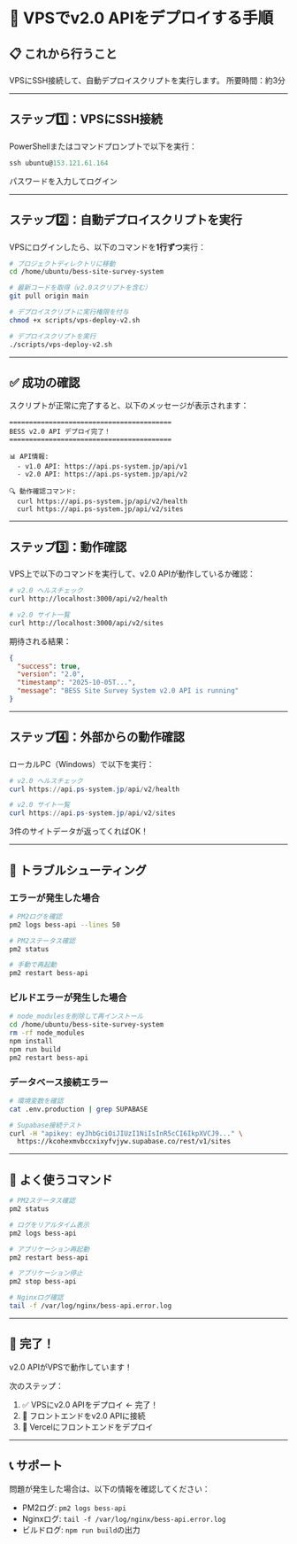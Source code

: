 ﻿# 🚀 VPSでv2.0 APIをデプロイする手順

## 📋 これから行うこと

VPSにSSH接続して、自動デプロイスクリプトを実行します。
所要時間：約3分

---

## ステップ1️⃣：VPSにSSH接続

PowerShellまたはコマンドプロンプトで以下を実行：

```powershell
ssh ubuntu@153.121.61.164
```

パスワードを入力してログイン

---

## ステップ2️⃣：自動デプロイスクリプトを実行

VPSにログインしたら、以下のコマンドを**1行ずつ**実行：

```bash
# プロジェクトディレクトリに移動
cd /home/ubuntu/bess-site-survey-system

# 最新コードを取得（v2.0スクリプトを含む）
git pull origin main

# デプロイスクリプトに実行権限を付与
chmod +x scripts/vps-deploy-v2.sh

# デプロイスクリプトを実行
./scripts/vps-deploy-v2.sh
```

---

## ✅ 成功の確認

スクリプトが正常に完了すると、以下のメッセージが表示されます：

```
=========================================
BESS v2.0 API デプロイ完了！
=========================================

📊 API情報:
  - v1.0 API: https://api.ps-system.jp/api/v1
  - v2.0 API: https://api.ps-system.jp/api/v2

🔍 動作確認コマンド:
  curl https://api.ps-system.jp/api/v2/health
  curl https://api.ps-system.jp/api/v2/sites
```

---

## ステップ3️⃣：動作確認

VPS上で以下のコマンドを実行して、v2.0 APIが動作しているか確認：

```bash
# v2.0 ヘルスチェック
curl http://localhost:3000/api/v2/health

# v2.0 サイト一覧
curl http://localhost:3000/api/v2/sites
```

期待される結果：

```json
{
  "success": true,
  "version": "2.0",
  "timestamp": "2025-10-05T...",
  "message": "BESS Site Survey System v2.0 API is running"
}
```

---

## ステップ4️⃣：外部からの動作確認

ローカルPC（Windows）で以下を実行：

```powershell
# v2.0 ヘルスチェック
curl https://api.ps-system.jp/api/v2/health

# v2.0 サイト一覧
curl https://api.ps-system.jp/api/v2/sites
```

3件のサイトデータが返ってくればOK！

---

## 🔧 トラブルシューティング

### エラーが発生した場合

```bash
# PM2ログを確認
pm2 logs bess-api --lines 50

# PM2ステータス確認
pm2 status

# 手動で再起動
pm2 restart bess-api
```

### ビルドエラーが発生した場合

```bash
# node_modulesを削除して再インストール
cd /home/ubuntu/bess-site-survey-system
rm -rf node_modules
npm install
npm run build
pm2 restart bess-api
```

### データベース接続エラー

```bash
# 環境変数を確認
cat .env.production | grep SUPABASE

# Supabase接続テスト
curl -H "apikey: eyJhbGciOiJIUzI1NiIsInR5cCI6IkpXVCJ9..." \
  https://kcohexmvbccxixyfvjyw.supabase.co/rest/v1/sites
```

---

## 📝 よく使うコマンド

```bash
# PM2ステータス確認
pm2 status

# ログをリアルタイム表示
pm2 logs bess-api

# アプリケーション再起動
pm2 restart bess-api

# アプリケーション停止
pm2 stop bess-api

# Nginxログ確認
tail -f /var/log/nginx/bess-api.error.log
```

---

## 🎉 完了！

v2.0 APIがVPSで動作しています！

次のステップ：
1. ✅ VPSにv2.0 APIをデプロイ ← 完了！
2. 🔄 フロントエンドをv2.0 APIに接続
3. 🚀 Vercelにフロントエンドをデプロイ

---

## 📞 サポート

問題が発生した場合は、以下の情報を確認してください：
- PM2ログ: `pm2 logs bess-api`
- Nginxログ: `tail -f /var/log/nginx/bess-api.error.log`
- ビルドログ: `npm run build`の出力
